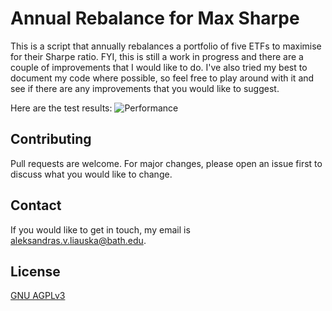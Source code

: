 # Annual Rebalance for Max Sharpe

This is a script that annually rebalances a portfolio of five ETFs to maximise for their Sharpe ratio. FYI, this is still a work in progress and there are a couple of improvements that I would like to do. I've also tried my best to document my code where possible, so feel free to play around with it and see if there are any improvements that you would like to suggest. 

Here are the test results:
![Performance](https://i.ibb.co/ctWJrq0/Figure-1.png)

## Contributing
Pull requests are welcome. For major changes, please open an issue first to discuss what you would like to change.

## Contact
If you would like to get in touch, my email is aleksandras.v.liauska@bath.edu.

## License
[GNU AGPLv3](https://choosealicense.com/licenses/agpl-3.0/)

